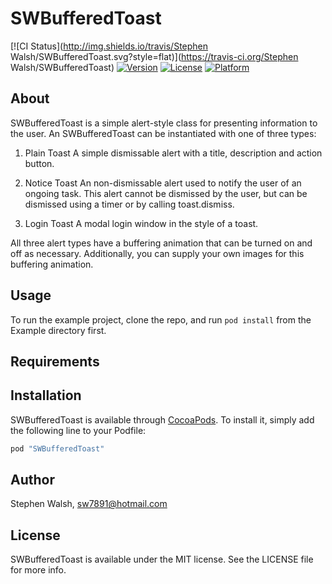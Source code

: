 # SWBufferedToast

[![CI Status](http://img.shields.io/travis/Stephen Walsh/SWBufferedToast.svg?style=flat)](https://travis-ci.org/Stephen Walsh/SWBufferedToast)
[![Version](https://img.shields.io/cocoapods/v/SWBufferedToast.svg?style=flat)](http://cocoapods.org/pods/SWBufferedToast)
[![License](https://img.shields.io/cocoapods/l/SWBufferedToast.svg?style=flat)](http://cocoapods.org/pods/SWBufferedToast)
[![Platform](https://img.shields.io/cocoapods/p/SWBufferedToast.svg?style=flat)](http://cocoapods.org/pods/SWBufferedToast)

## About

SWBufferedToast is a simple alert-style class for presenting information to the user.
An SWBufferedToast can be instantiated with one of three types:


1. Plain Toast
A simple dismissable alert with a title, description and action button.

2. Notice Toast
An non-dismissable alert used to notify the user of an ongoing task. This alert cannot be dismissed by the user, but can be dismissed using a timer or by calling toast.dismiss.

3. Login Toast
A modal login window in the style of a toast.


All three alert types have a buffering animation that can be turned on and off as necessary. Additionally, you can supply your own images for this buffering animation.


## Usage

To run the example project, clone the repo, and run `pod install` from the Example directory first.

## Requirements

## Installation

SWBufferedToast is available through [CocoaPods](http://cocoapods.org). To install
it, simply add the following line to your Podfile:

```ruby
pod "SWBufferedToast"
```

## Author

Stephen Walsh, sw7891@hotmail.com

## License

SWBufferedToast is available under the MIT license. See the LICENSE file for more info.
